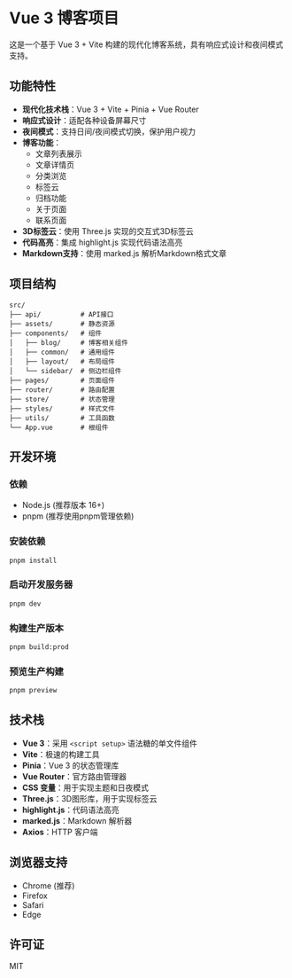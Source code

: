 # Vue 3 博客项目

这是一个基于 Vue 3 + Vite 构建的现代化博客系统，具有响应式设计和夜间模式支持。

## 功能特性

- **现代化技术栈**：Vue 3 + Vite + Pinia + Vue Router
- **响应式设计**：适配各种设备屏幕尺寸
- **夜间模式**：支持日间/夜间模式切换，保护用户视力
- **博客功能**：
  - 文章列表展示
  - 文章详情页
  - 分类浏览
  - 标签云
  - 归档功能
  - 关于页面
  - 联系页面
- **3D标签云**：使用 Three.js 实现的交互式3D标签云
- **代码高亮**：集成 highlight.js 实现代码语法高亮
- **Markdown支持**：使用 marked.js 解析Markdown格式文章

## 项目结构

```
src/
├── api/          # API接口
├── assets/       # 静态资源
├── components/   # 组件
│   ├── blog/     # 博客相关组件
│   ├── common/   # 通用组件
│   ├── layout/   # 布局组件
│   └── sidebar/  # 侧边栏组件
├── pages/        # 页面组件
├── router/       # 路由配置
├── store/        # 状态管理
├── styles/       # 样式文件
├── utils/        # 工具函数
└── App.vue       # 根组件
```

## 开发环境

### 依赖

- Node.js (推荐版本 16+)
- pnpm (推荐使用pnpm管理依赖)

### 安装依赖

```bash
pnpm install
```

### 启动开发服务器

```bash
pnpm dev
```

### 构建生产版本

```bash
pnpm build:prod
```

### 预览生产构建

```bash
pnpm preview
```

## 技术栈

- **Vue 3**：采用 `<script setup>` 语法糖的单文件组件
- **Vite**：极速的构建工具
- **Pinia**：Vue 3 的状态管理库
- **Vue Router**：官方路由管理器
- **CSS 变量**：用于实现主题和日夜模式
- **Three.js**：3D图形库，用于实现标签云
- **highlight.js**：代码语法高亮
- **marked.js**：Markdown 解析器
- **Axios**：HTTP 客户端

## 浏览器支持

- Chrome (推荐)
- Firefox
- Safari
- Edge

## 许可证

MIT
